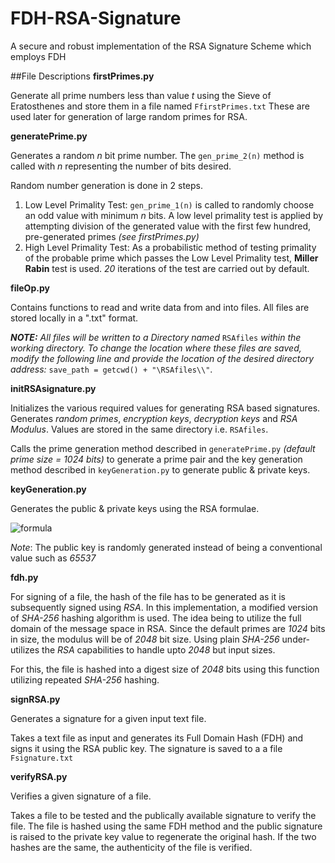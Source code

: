 # FDH-RSA-Signature
A secure and robust implementation of the RSA Signature Scheme which employs FDH

##File Descriptions
**firstPrimes.py**

Generate all prime numbers less than value *t* using the Sieve of Eratosthenes and store them in a file named `FfirstPrimes.txt` These are used later for generation of large random primes for RSA.

**generatePrime.py**

Generates a random *n* bit prime number. The `gen_prime_2(n)` method is called with *n* representing the number of bits desired.

Random number generation is done in 2 steps.
1. Low Level Primality Test: `gen_prime_1(n)` is called to randomly choose an odd value with minimum *n* bits. A low level primality test is applied by attempting division of the generated value with the first few hundred, pre-generated primes *(see firstPrimes.py)*
2. High Level Primality Test: As a probabilistic method of testing primality of the probable prime which passes the Low Level Primality test, **Miller Rabin** test is used. *20* iterations of the test are carried out by default.


**fileOp.py**

Contains functions to read and write data from and into files.
All files are stored locally in a ".txt" format.

***NOTE:*** *All files will be written to a Directory named* `RSAfiles` *within the working directory. To change the location 
where these files are saved, modify the following line and provide the location of the desired directory address:* `save_path = getcwd() + "\RSAfiles\\"`.


**initRSAsignature.py**

Initializes the various required values for generating RSA based signatures.
Generates *random primes*, *encryption keys*, *decryption keys* and *RSA Modulus*.
Values are stored in the same directory i.e. `RSAfiles`. 

Calls the prime generation method described in `generatePrime.py` *(default prime size = 1024 bits)* to generate a prime pair and the key generation method described in `keyGeneration.py` to generate public & private keys.


**keyGeneration.py**

Generates the public & private keys using the RSA formulae.

![formula](http://www.sciweavers.org/upload/Tex2Img_1554991676/render.png)

*Note*: The public key is randomly generated instead of being a conventional value such as *65537*

**fdh.py**

For signing of a file, the hash of the file has to be generated as it is subsequently signed using *RSA*. In this implementation, a modified version of *SHA-256* hashing algorithm is used.
The idea being to utilize the full domain of the message space in RSA. Since the default primes are *1024* bits in  size, the modulus will be of *2048* bit size. Using plain *SHA-256* under-utilizes the *RSA* capabilities to handle upto *2048* but input sizes.

For this, the file is hashed into a digest size of *2048* bits using this function utilizing repeated *SHA-256* hashing.

**signRSA.py**

Generates a signature for a given input text file.

Takes a text file as input and generates its Full Domain Hash (FDH) and signs it using the RSA public key. The signature is saved to a a file `Fsignature.txt`

**verifyRSA.py**

Verifies a given signature of a file.

Takes a file to be tested and the publically available signature to verify the file. The file is hashed using the same FDH method and the public signature is raised to the private key value to regenerate the original hash. If the two hashes are the same, the authenticity of the file is verified.



